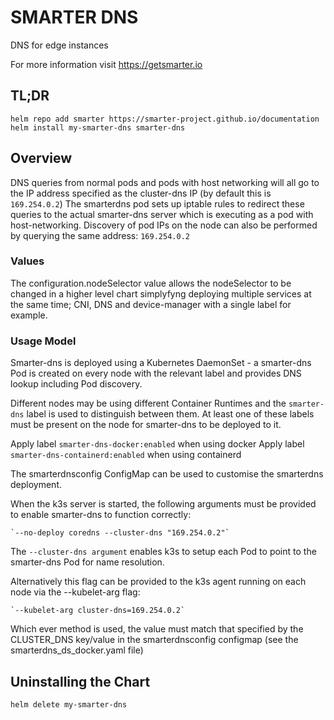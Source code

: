 # SMARTER DNS

DNS for edge instances

For more information visit https://getsmarter.io

## TL;DR

```console
helm repo add smarter https://smarter-project.github.io/documentation
helm install my-smarter-dns smarter-dns
```

## Overview

DNS queries from normal pods and pods with host networking will all go to the IP address specified as the cluster-dns IP (by default this is `169.254.0.2`)
The smarterdns pod sets up iptable rules to redirect these queries to the actual smarter-dns server which is executing as a pod with host-networking.
Discovery of pod IPs on the node can also be performed by querying the same address: `169.254.0.2`

### Values

The configuration.nodeSelector value allows the nodeSelector to be changed in a higher level chart simplyfyng deploying multiple services at the same time; CNI, DNS and device-manager with a single label for example.


### Usage Model

Smarter-dns is deployed using a Kubernetes DaemonSet - a smarter-dns Pod is created on every node with the relevant label and provides DNS lookup including Pod discovery.

Different nodes may be using different Container Runtimes and the `smarter-dns` label is used to distinguish between them. At least one of these labels must be present on the node for smarter-dns to be deployed to it.

 Apply label `smarter-dns-docker:enabled` when using docker
 Apply label `smarter-dns-containerd:enabled` when using containerd

The smarterdnsconfig ConfigMap can be used to customise the smarterdns deployment.

When the k3s server is started, the following arguments must be provided to enable smarter-dns to function correctly:

	`--no-deploy coredns --cluster-dns "169.254.0.2"`

The `--cluster-dns argument` enables k3s to setup each Pod to point to the smarter-dns Pod for name resolution.

Alternatively this flag can be provided to the k3s agent running on each node via the --kubelet-arg flag: 

	`--kubelet-arg cluster-dns=169.254.0.2`

Which ever method is used, the value must match that specified by the CLUSTER\_DNS key/value in the smarterdnsconfig configmap (see the smarterdns_ds_docker.yaml file)

## Uninstalling the Chart

```
helm delete my-smarter-dns
```
